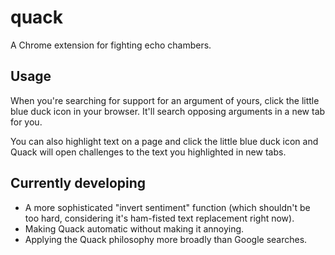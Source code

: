 # quack
A Chrome extension for fighting echo chambers.

## Usage
When you're searching for support for an argument of yours, click the little blue duck icon in your browser. It'll search opposing arguments in a new tab for you.

You can also highlight text on a page and click the little blue duck icon and Quack will open challenges to the text you highlighted in new tabs.

## Currently developing
- A more sophisticated "invert sentiment" function (which shouldn't be too hard, considering it's ham-fisted text replacement right now).
- Making Quack automatic without making it annoying.
- Applying the Quack philosophy more broadly than Google searches.
